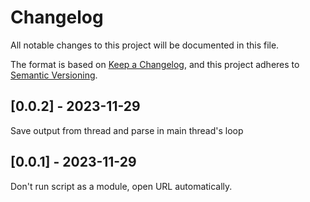# Changelog
All notable changes to this project will be documented in this file.

The format is based on [Keep a Changelog](https://keepachangelog.com/en/1.0.0/),
and this project adheres to [Semantic Versioning](https://semver.org/spec/v2.0.0.html).

## [0.0.2] - 2023-11-29
Save output from thread and parse in main thread's loop

## [0.0.1] - 2023-11-29
Don't run script as a module, open URL automatically.
